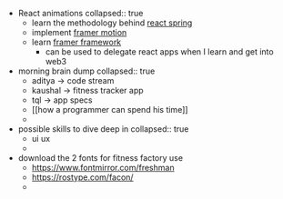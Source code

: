 - React animations
  collapsed:: true
	- learn the methodology behind [react spring](https://react-spring.dev/)
	- implement [framer motion](https://www.framer.com/motion/)
	- learn [framer framework](framer.com)
		- can be used to delegate react apps when I learn and get into web3
- morning brain dump
  collapsed:: true
	- aditya -> code stream
	- kaushal -> fitness tracker app
	- tql -> app specs
	- [[how a programmer can spend his time]]
	-
- possible skills to dive deep in
  collapsed:: true
	- ui ux
	-
- download the 2 fonts for fitness factory use
	- https://www.fontmirror.com/freshman
	- https://rostype.com/facon/
	-